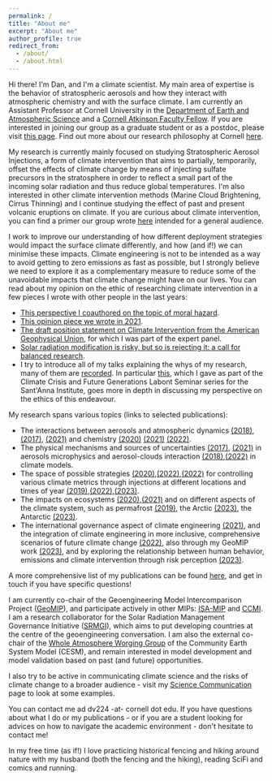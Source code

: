 ```yaml
---
permalink: /
title: "About me"
excerpt: "About me"
author_profile: true
redirect_from: 
  - /about/
  - /about.html
---
```


Hi there! I'm Dan, and I'm a climate scientist. My main area of expertise is the behavior of stratospheric aerosols and how they interact with atmospheric chemistry and with the surface climate. I am currently an Assistant Professor at Cornell University in the [Department of Earth and Atmospheric Science](https://www.eas.cornell.edu/eas) and a [Cornell Atkinson Faculty Fellow](https://fellows.atkinson.cornell.edu/). If you are interested in joining our group as a graduate student or as a postdoc, please visit [this page](https://dan-visioni.github.io/recruiting/). Find out more about our research philosophy at Cornell [here](https://news.cornell.edu/stories/2023/07/qa-what-you-need-know-about-reflecting-sunlight-cool-earth).

My research is currently mainly focused on studying Stratospheric Aerosol Injections, a form of climate intervention that aims to partially, temporarily, offset the effects of climate change by means of injecting sulfate precursors in the stratosphere in order to reflect a small part of the incoming solar radiation and thus reduce global temperatures. I'm also interested in other climate intervention methods (Marine Cloud Brightening, Cirrus Thinning) and I continue studying the effect of past and present volcanic eruptions on climate. If you are curious about climate intervention, you can find a primer our group wrote [here](https://www.srmprimer.org/) intended for a general audience. 

I work to improve our understanding of how different deployment strategies would impact the surface climate differently, and how (and if!) we can minimise these impacts. Climate engineering is not to be intended as a way to avoid getting to zero emissions as fast as possible, but I strongly believe we need to explore it as a complementary measure to reduce some of the unavoidable impacts that climate change might have on our lives. You can read about my opinion on the ethic of researching climate intervention in a few pieces I wrote with other people in the last years:

 * [This perspective I coauthored on the topic of moral hazard](https://www.sciencedirect.com/science/article/pii/S221209632100053X).
 * [This opinion piece we wrote in 2021](https://thehill.com/opinion/energy-environment/559859-climate-engineering-research-is-essential-to-a-just-transition-and).
 * [The draft position statement on Climate Intervention from the American Geophysical Union](https://www.agu.org/Share-and-Advocate/Share/Policymakers/Position-Statements/Draft-Climate-Intervention), for which I was part of the expert panel.
 * [Solar radiation modification is risky, but so is rejecting it: a call for balanced research](https://academic.oup.com/oocc/article/3/1/kgad002/7081048).
 * I try to introduce all of my talks explaining the whys of my research, many of them are [recorded](https://dan-visioni.github.io/talks/). In particular [this](https://dan-visioni.github.io/talks/2022-03-22-talk), which I gave as part of the Climate Crisis and Future Generations Labont Seminar series for the Sant'Anna Institute, goes more in depth in discussing my perspective on the ethics of this endeavour.
 
My research spans various topics (links to selected publications):  

* The interactions between aerosols and atmospheric dynamics [(2018)](https://acp.copernicus.org/articles/18/2787/2018/acp-18-2787-2018.html), [(2017)](https://acp.copernicus.org/articles/17/11209/2017/acp-17-11209-2017.html), [(2021)](https://acp.copernicus.org/articles/21/8615/2021/acp-21-8615-2021.html) and chemistry [(2020)](https://agupubs.onlinelibrary.wiley.com/doi/abs/10.1029/2020GL089470?af=R) [(2021)](https://agupubs.onlinelibrary.wiley.com/doi/10.1029/2020JD033952) [(2022)](https://agupubs.onlinelibrary.wiley.com/doi/epdf/10.1029/2022GL098773).
* The physical mechanisms and sources of uncertainties [(2017)](https://acp.copernicus.org/articles/17/3879/2017/acp-17-3879-2017.html), [(2021)](https://acp.copernicus.org/articles/21/10039/2021/) in aerosols microphysics and aerosol-clouds interaction [(2018)](https://acp.copernicus.org/articles/18/14867/2018/acp-18-14867-2018.html),[(2022)](https://acp.copernicus.org/articles/22/1739/2022/) in climate models.
* The space of possible strategies [(2020)](https://esd.copernicus.org/articles/11/1051/2020/esd-11-1051-2020.html),[(2022)](https://esd.copernicus.org/articles/13/201/2022/),[(2022)](https://www.pnas.org/doi/10.1073/pnas.2202230119) for controlling various climate metrics through injections at different locations and times of year [(2019)](https://agupubs.onlinelibrary.wiley.com/doi/10.1029/2019GL083680),[(2022)](https://acp.copernicus.org/articles/22/93/2022/),[(2023)](https://acp.copernicus.org/articles/23/663/2023/).
* The impacts on ecosystems [(2020)](https://iopscience.iop.org/article/10.1088/1748-9326/ab94eb),[(2021)](https://www.pnas.org/content/118/15/e1921854118) and on different aspects of the climate system, such as permafrost [(2019)](https://agupubs.onlinelibrary.wiley.com/doi/10.1029/2019GL085758), the Arctic [(2023)](https://agupubs.onlinelibrary.wiley.com/doi/full/10.1029/2022EF003052), the Antarctic [(2023)](https://agupubs.onlinelibrary.wiley.com/doi/full/10.1029/2023JD039434).
* The international governance aspect of climate engineering [(2021)](https://www.sciencedirect.com/science/article/pii/S221209632100053X), and the integration of climate engineering in more inclusive, comprehensive scenarios of future climate change [(2022)](https://ecologyandsociety.org/vol26/iss4/art30/), also through my GeoMIP work [(2023)](https://acp.copernicus.org/articles/23/5149/2023/), and by exploring the relationship between human behavior, emissions and climate intervention through risk perception [(2023)](https://media.rff.org/documents/Beckage_et_al._draft_Integrating_risk_perception_with_climate_models.pdf).

A more comprehensive list of my publications can be found [here](https://dan-visioni.github.io/publications/), and get in touch if you have specific questions!

I am currently co-chair of the Geoengineering Model Intercomparison Project ([GeoMIP](http://climate.envsci.rutgers.edu/GeoMIP/)), and participate actively in other MIPs: 
[ISA-MIP](http://isamip.eu/home) and [CCMI](https://igacproject.org/activities/CCMI). I am a research collaborator for the Solar Radiation Management Governance Initiative ([SRMGI](https://www.srmgi.org/decimals-fund/the-research-collaborators/)), which aims to put developing countries at the centre of the geoengineering conversation. I am also the external co-chair of the [Whole Atmosphere Worging Group](https://ncar.ucar.edu/what-we-offer/models/whole-atmosphere-community-climate-model-waccm) of the Community Earth System Model (CESM), and remain interested in model development and model validation based on past (and future) opportunities.

I also try to be active in communicating climate science and the risks of climate change to a broader audience - visit my [Science Communication](https://dan-visioni.github.io/scicomm/) page to look at some examples.

You can contact me ad dv224 -at- cornell dot edu. If you have questions about what I do or my publications - or if you are a student looking for advices on how to navigate the academic environment - don't hesitate to contact me!

In my free time (as if!) I love practicing historical fencing and hiking around nature with my husband (both the fencing and the hiking), reading SciFi and comics and running.

